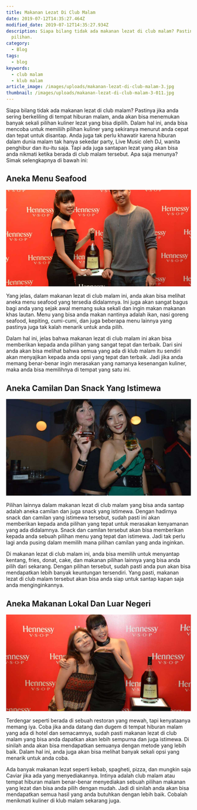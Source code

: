 ```yaml
---
title: Makanan Lezat Di Club Malam
date: 2019-07-12T14:35:27.464Z
modified_date: 2019-07-12T14:35:27.934Z
description: Siapa bilang tidak ada makanan lezat di club malam? Pastinya jika anda sering berkeliling di tempat hiburan malam, anda akan bisa menemukan banyak sekali
  pilihan.
category:
  - Blog
tags:
  - blog
keywords:
  - club malam
  - klub malam
article_image: /images/uploads/makanan-lezat-di-club-malam-3.jpg
thumbnail: /images/uploads/makanan-lezat-di-club-malam-3-011.jpg
---
```

Siapa bilang tidak ada makanan lezat di club malam? Pastinya jika anda sering berkeliling di tempat hiburan malam, anda akan bisa menemukan banyak sekali pilihan kuliner lezat yang bisa dipilih. Dalam hal ini, anda bisa mencoba untuk memiliih pilihan kuliner yang sekiranya menurut anda cepat dan tepat untuk disantap. Anda juga tak perlu khawatir karena hiburan dalam dunia malam tak hanya sekedar party, Live Music oleh DJ, wanita penghibur dan itu-itu saja. Tapi ada juga santapan lezat yang akan bisa anda nikmati ketika berada di club malam tersebut. Apa saja menunya? Simak selengkapnya di bawah ini:



## Aneka Menu Seafood

![Makanan Lezat Di Club Malam](/images/uploads/makanan-lezat-di-club-malam-3.jpg)

Yang jelas, dalam makanan lezat di club malam ini, anda akan bisa melihat aneka menu seafood yang tersedia didalamnya. Ini juga akan sangat bagus bagi anda yang sejak awal memang suka sekali dan ingin makan makanan khas lautan. Menu yang bisa anda makan nantinya adalah ikan, nasi goreng seafood, kepiting, cumi-cumi, dan juga beberapa menu lainnya yang pastinya juga tak kalah menarik untuk anda pilih.

Dalam hal ini, jelas bahwa makanan lezat di club malam ini akan bisa memberikan kepada anda pilihan yang sangat tepat dan terbaik. Dari sini anda akan bisa melihat bahwa semua yang ada di klub malam itu sendiri akan menyajikan kepada anda opsi yang tepat dan terbaik. Jadi jika anda memang benar-benar ingin merasakan yang namanya kesenangan kuliner, maka anda bisa memilihnya di tempat yang satu ini.



## Aneka Camilan Dan Snack Yang Istimewa

![Makanan Lezat Di Club Malam](/images/uploads/makanan-lezat-di-club-malam-2.jpg)

Pilihan lainnya dalam makanan lezat di club malam yang bisa anda santap adalah aneka camilan dan juga snack yang istimewa. Dengan hadirnya snack dan camilan yang istimewa tersebut, sudah pasti ini akan memberikan kepada anda pilihan yang tepat untuk merasakan kenyamanan yang ada didalamnya. Snack dan camilan tersebut akan bisa memberikan kepada anda sebuah pilihan menu yang tepat dan istimewa. Jadi tak perlu lagi anda pusing dalam memilih mana pilihan camilan yang anda inginkan.

Di makanan lezat di club malam ini, anda bisa memilih untuk menyantap kentang, fries, donat, cake, dan makanan pilihan lainnya yang bisa anda pilih dari sekarang. Dengan pilihan tersebut, sudah pasti anda pun akan bisa mendapatkan lebih banyak keuntungan tersendiri. Yang pasti, makanan lezat di club malam tersebut akan bisa anda siap untuk santap kapan saja anda menginginkannya.



## Aneka Makanan Lokal Dan Luar Negeri

![Makanan Lezat Di Club Malam](/images/uploads/makanan-lezat-di-club-malam-1.jpg)

Terdengar seperti berada di sebuah restoran yang mewah, tapi kenyataanya memang iya. Coba jika anda datang dan dugem di tempat hiburan malam yang ada di hotel dan semacamnya, sudah pasti makanan lezat di club malam yang bisa anda dapatkan akan lebih sempurna dan juga istimewa. Di sinilah anda akan bisa mendapatkan semuanya dengan metode yang lebih baik. Dalam hal ini, anda juga akan bisa melihat banyak sekali opsi yang menarik untuk anda coba.

Ada banyak makanan lezat seperti kebab, spagheti, pizza, dan mungkin saja Caviar jika ada yang menyediakannya. Intinya adalah club malam atau tempat hiburan malam benar-benar menyediakan sebuah pilihan makanan yang lezat dan bisa anda pilih dengan mudah. Jadi di sinilah anda akan bisa mendapatkan semua hasil yang anda butuhkan dengan lebih baik. Cobalah menikmati kuliner di klub malam sekarang juga.
